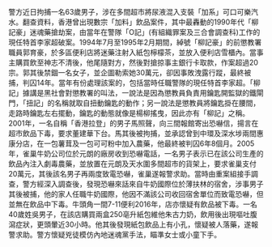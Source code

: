 警方近日拘捕一名63歲男子，涉在多間超市將尿液混入支裝「加系」可口可樂汽水。翻查資料，香港曾出現數宗「加料」飲品案件，其中最轟動的1990年代「柳記豪」迷魂藥搶劫案，由當年在警隊「O記」(有組織罪案及三合會調查科)工作的現任特首李家超破案。1994年7月至1995年2月期間，綽號「柳記豪」的前懲教署職員郭育豪，於多區便利店將迷藥注射入紙包檸檬茶，並放入便利店雪櫃內。當事主購買飲至神志不清後，他尾隨對方，然後對搶掠事主銀行卡取款，作案超過20宗。郭其後禁錮一名女子，並企圖勒索她30萬元，卻因事敗洩露行蹤，最終被捕，判囚14年。當年有份處理該案的，包括當時任職警隊的現任特首李家超。「柳記」據講是黑社會對懲教署的叫法，一說法是因為懲教員負責用鑰匙開監獄的鐵閘門，「扭記」的名稱就取自扭動鑰匙的動作；另一說法是懲教員將鑰匙掛在腰間，走路時鑰匙左右擺動，鑰匙的動態就像是楊柳搖曳，因此亦有「柳記」之稱。2001年，一名自稱「香港拉登」的男子馬照聲，向三間報館寄出恐嚇信，揚言在超市飲品下毒，要求董建華下台。馬其後被拘捕，並承認曾到中環及深水埗兩間惠康分店，在一包薯茸及一包可可粉中加入農藥，他最終被判囚6年8個月。2005年，雀巢牛奶公司位於元朗的廠房收到恐嚇電話，一名男子表示已在該公司生產的飲品內注入劇毒農藥，並放置在元朗及天水圍多間超市的貨架上，要求雀巢支付20萬元，其後該名男子再兩度致電恐嚇，雀巢遂報警求助。當時由重案組接手調查，警方經深入調查後，發現恐嚇來話來自牛奶國際位於薄扶林的宿舍，涉事男子其後被捕，他的家人任職牛奶國際，他因不滿該公司收回宿舍單位而致電恐嚇，但並無在飲品中下毒。牛頭角一間7-11便利2016年，店亦懷疑有飲品被下毒。一名40歲姓吳男子，在該店購買兩盒250亳升紙包維他朱古力奶，飲用後出現嘔吐腹瀉症狀，更頭暈近30小時。他其後發現紙包飲品上有小孔，懷疑被人落藥，遂報警求助。警方懷疑兇徒模仿內地迷魂黨手法，瞄準女士或小童下手。